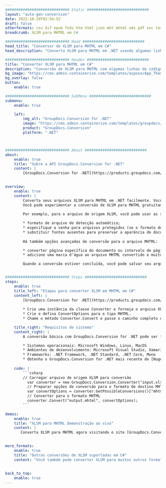 ```yaml
---
############################# Static ############################
layout: "auto-gen-conversion"
date: 2022-10-29T02:54:52
draft: false
otherformats: csv dif epub fods htm html json mht mhtml ods pdf sxc tex tsv xlam xls xlsb xlsm xlsx xlt xltm xltx xml xps
breadcrumb: XLSM para MHTML em C#

############################# Head ############################
head_title: "Conversor de XLSM para MHTML em C#"
head_description: "Converta XLSM para MHTML em .NET usando algumas linhas de código. Use a API de conversão de documentos do GroupDocs para converter mais de 160 formatos de arquivo."

############################# Header ############################
title: "Converter XLSM para MHTML em C#"
description: "Conversão de XLSM para MHTML com algumas linhas de código .NET"
bg_image: "https://cms.admin.containerize.com/templates/aspose/App_Themes/V3/images/bg/header1.png"
bg_overlay: false
button:
    enable: true

############################# SubMenu ############################
submenu:
    enable: true

    left:
        img_alt: "GroupDocs.Conversion for .NET"
        image: "https://cms.admin.containerize.com/templates/groupdocs/images/product-logos/90x90-noborder/groupdocs-conversion-net.png"
        product: "GroupDocs.Conversion"
        platform: ".NET"



############################# About ############################
about:
    enable: true
    title: "Sobre a API GroupDocs.Conversion for .NET"
    content: |
        [GroupDocs.Conversion for .NET](https://products.groupdocs.com/conversion/net/) pode ser usado para converter Microsoft Word, Excel, PowerPoint, PDF, Visio e outros formatos. GroupDocs.Conversion é uma API independente que é adequada para sistemas internos e de back-end onde é necessário alto desempenho. Não depende de nenhum software como Microsoft ou Open Office.
    

overview:
    enable: true
    content: |
        Converta seus arquivos XLSM para MHTML em .NET facilmente. Você pode usar apenas algumas linhas de código C# em qualquer plataforma de sua escolha, como - Windows, Linux, macOS.
        Você pode experimentar a conversão de XLSM para MHTML gratuitamente e avaliar a qualidade dos resultados da conversão. Juntamente com cenários de conversão de arquivo simples, você pode tentar opções mais avançadas para carregar o arquivo de origem XLSM e para salvar o resultado de saída MHTML. 
        
        Por exemplo, para o arquivo de origem XLSM, você pode usar as seguintes opções de carregamento:

        * formato de arquivo de detecção automática;
        * especifique a senha para arquivos protegidos (se o formato de arquivo suportar);
        * substituir fontes ausentes para preservar a aparência do documento.
        
        Há também opções avançadas de conversão para o arquivo MHTML:

        * converter página específica do documento ou intervalo de páginas;
        * adicione uma marca d'água ao arquivo MHTML convertido e muito mais.

        Quando a conversão estiver concluída, você pode salvar seu arquivo MHTML no caminho do arquivo local ou em qualquer armazenamento de terceiros, como FTP, Amazon S3, Google Drive, Dropbox etc. Observe - para converter XLSM para {{ TO}} não há necessidade de nenhum software adicional instalado - como MS Office, Open Office, Adobe Acrobat Reader etc.


############################# Steps ############################
steps:
    enable: true
    title_left: "Etapas para converter XLSM em MHTML em C#"
    content_left: |
        [GroupDocs.Conversion for .NET](https://products.groupdocs.com/conversion/net/) torna mais fácil para os desenvolvedores converter um arquivo XLSM para MHTML com algumas linhas de código.
        
        * Crie uma instância da classe Converter e forneça o arquivo XLSM com o caminho completo
        * Crie e defina ConvertOptions para o tipo MHTML.
        * Chame o método Converter.Convert e passe o caminho completo e o formato (MHTML) como parâmetro

    title_right: "Requisitos de sistema"
    content_right: |
        A conversão básica com GroupDocs.Conversion for .NET pode ser feita em apenas algumas etapas simples. Nossas APIs são suportadas em todas as principais plataformas e sistemas operacionais. Antes de executar o código abaixo, certifique-se de ter os seguintes pré-requisitos instalados em seu sistema.

        * Sistemas operacionais: Microsoft Windows, Linux, MacOS
        * Ambientes de desenvolvimento: Microsoft Visual Studio, Xamarin, MonoDevelop
        * Frameworks: .NET Framework, .NET Standard, .NET Core, Mono
        * Obtenha o GroupDocs.Conversion for .NET mais recente de [Nuget](https://www.nuget.org/packages/groupdocs.conversion)
         
    code: |
        ```csharp    
        // Carregar arquivo de origem XLSM para conversão
          var converter = new GroupDocs.Conversion.Converter("input.xlsm");
          // Preparar opções de conversão para o formato de destino MHTML
          var convertOptions = converter.GetPossibleConversions()["mhtml"].ConvertOptions;
          // Converter para o formato MHTML
          converter.Convert("output.mhtml", convertOptions);
        ```

demos:
    enable: true
    title: "XLSM para MHTML Demonstração ao vivo"
    content: |
       Converta XLSM para MHTML agora visitando o site [GroupDocs.Conversion App](https://products.groupdocs.app/conversion/family). A demonstração online tem as seguintes vantagens
          

more_formats:
    enable: true
    title: "Outras conversões de XLSM suportadas em C#"
    content: "Você também pode converter XLSM para muitos outros formatos de arquivo. Por favor, veja a lista abaixo."
       
       
back_to_top:
    enable: true
---
```

